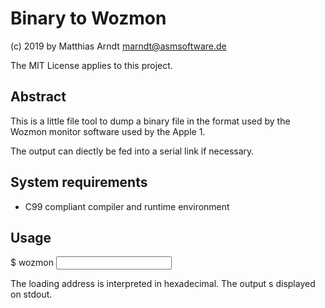 # Binary to Wozmon

(c) 2019 by Matthias Arndt <marndt@asmsoftware.de>

The MIT License applies to this project.

## Abstract

This is a little file tool to dump a binary file in the format used by the 
Wozmon monitor software used by the Apple 1.

The output can diectly be fed into a serial link if necessary.

## System requirements

- C99 compliant compiler and runtime environment

## Usage

$ wozmon <loading address> <input file>

The loading address is interpreted in hexadecimal.
The output s displayed on stdout.
